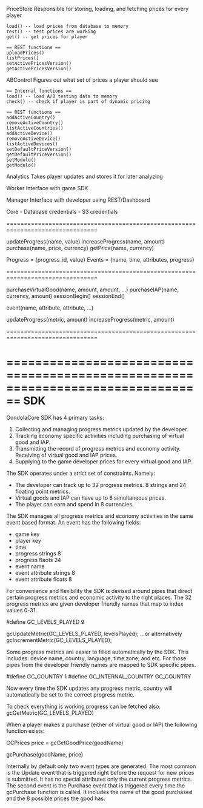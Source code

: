 PriceStore
	Responsible for storing, loading, and fetching prices for every player
	
	load() -- load prices from database to memory
	test() -- test prices are working
	get() -- get prices for player

	== REST functions ==
	uploadPrices()
	listPrices()
	setActivePricesVersion()
	getActivePricesVersion()

ABControl
	Figures out what set of prices a player should see

	== Internal functions ==
	load() -- load A/B testing data to memory
	check() -- check if player is part of dynamic pricing 

	== REST functions ==
	addActiveCountry()
	removeActiveCountry()
	listActiveCountries()
	addActiveDevice()
	removeActiveDevice()
	listActiveDevices()
	setDefaultPriceVersion()
	getDefaultPriceVersion()
	setModulo()
	getModulo()


Analytics
	Takes player updates and stores it for later analyzing


Worker
	Interface with game SDK

Manager
	Interface with developer using REST/Dashboard


Core 
	- Database credentials
	- S3 credentials


================================================================================

updateProgress(name, value)
increaseProgress(name, amount)
purchase(name, price, currency)
getPrice(name, currency)

Progress = {progress_id, value}
Events = {name, time, attributes, progress}






================================================================================





purchaseVirtualGood(name, amount, amount, ...)
purchaseIAP(name, currency, amount)
sessionBegin()
sessionEnd()

event(name, attribute, attribute, ...)

updateProgress(metric, amount)
increaseProgress(metric, amount)


================================================================================




================================================================================
SDK 
================================================================================

GondolaCore SDK has 4 primary tasks:
1. Collecting and managing progress metrics updated by the developer.
2. Tracking economy specific activities including purchasing of virtual good and IAP.
3. Transmitting the record of progress metrics and economy activity. Receiving of virtual good and IAP prices.
4. Supplying to the game developer prices for every virtual good and IAP.


The SDK operates under a strict set of constraints. Namely:
- The developer can track up to 32 progress metrics. 8 strings and 24 floating point metrics.
- Virtual goods and IAP can have up to 8 simultaneous prices. 
- The player can earn and spend in 8 currencies.

The SDK manages all progress metrics and economy activities in the same event based format. An event has the following fields:
- game key
- player key
- time
- progress strings 8 
- progress flaots 24
- event name
- event attribute strings 8
- event attribute floats 8

For convenience and flexibility the SDK is devised around pipes that direct certain progress metrics and economic activity to the right places.
The 32 progress metrics are given developer friendly names that map to index values 0-31. 

#define GC_LEVELS_PLAYED 9

gcUpdateMetric(GC_LEVELS_PLAYED, levelsPlayed);
...or alternatively 
gcIncrementMetric(GC_LEVELS_PLAYED);

Some progress metrics are easier to filled automatically by the SDK. This includes: device name, country, language, time zone, and etc. For those pipes from the developer friendly names are mapped to SDK specific pipes. 

#define GC_COUNTRY	1
#define GC_INTERNAL_COUNTRY	GC_COUNTRY

Now every time the SDK updates any progress metric, country will automatically be set to the correct progress metric. 

To check everything is working progress can be fetched also.
gcGetMetric(GC_LEVELS_PLAYED)

When a player makes a purchase (either of virtual good or IAP) the following function exists:

GCPrices price = gcGetGoodPrice(goodName)

gcPurchase(goodName, price)

Internally by default only two event types are generated. The most common is the Update event that is triggered right before the request for new prices is submitted. It has no special attributes only the current progress metrics.
The second event is the Purchase event that is triggered every time the gcPurchase function is called. It includes the name of the good purchased and the 8 possible prices the good has.





